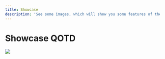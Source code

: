```yaml
---
title: Showcase
description: 'See some images, which will show you some features of the QOTD System'
---
```

# Showcase QOTD
![](https://gblobscdn.gitbook.com/assets%2F-MTADavPwEwJQE_bHADA%2F-MY5W9GcX9wevBVbpFHn%2F-MY5WvBz-8yen3DdVy_D%2Fimage.png?alt=media&token=1d095d2a-c36b-4b0a-9101-b1a6d7a02942)